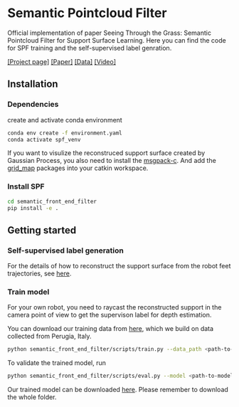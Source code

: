 # Semantic Pointcloud Filter
Official implementation of paper Seeing Through the Grass: Semantic Pointcloud Filter for Support Surface Learning. Here you can find the code for SPF training and the self-supervised label genration.

[[Project page]](https://sites.google.com/leggedrobotics.com/semantic-pointcloud-filter?usp=sharing)
[[Paper]](https://arxiv.org/abs/2305.07995)
[[Data]](https://drive.google.com/file/d/1MjcNVJ2iwSdw3h5Z6QahUG4deMm8cr8H/view?usp=sharing)
[[Video]](https://youtu.be/y56zwSrnJTg)
## Installation

### Dependencies
create and activate conda environment

```bash
conda env create -f environment.yaml
conda activate spf_venv
```
If you want to visulize the reconstruced support surface created by Gaussian Process, you also need to install the [msgpack-c](https://github.com/msgpack/msgpack-c/tree/cpp_master). And add the [grid_map](https://github.com/ANYbotics/grid_map) packages into your catkin workspace. 

### Install SPF

```bash
cd semantic_front_end_filter
pip install -e .
``` 

## Getting started

### Self-supervised label generation
For the details of how to reconstruct the support surface from the robot feet trajectories, see [here](https://github.com/leggedrobotics/semantic_front_end_filter/tree/public/semantic_front_end_filter/utils/labelling).

### Train model 
For your own robot, you need to raycast the reconstructed support in the camera point of view to get the supervison label for depth estimation. 

You can download our training data from [here](https://drive.google.com/drive/folders/1tRlrYeos8YdGmtDGacB-2Bt_fNqFKyHx), which we build on data collected from Perugia, Italy.

```bash
python semantic_front_end_filter/scripts/train.py --data_path <path-to-data-folder>
```
To validate the trained model, run
```bash
python semantic_front_end_filter/scripts/eval.py --model <path-to-model-folder> --outdir <path-to-save-the-eveluation-plot> --data_path <path-to-data-folder>
```
Our trained model can be downloaded [here](https://drive.google.com/drive/folders/1Lx5QfLrfS0vk_88-UAJolm3D_ovZh5wS). Please remember to download the whole folder.





